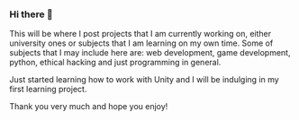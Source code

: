 ### Hi there 👋

<!--
**Nuno-Ferreira/Nuno-Ferreira** is a ✨ _special_ ✨ repository because its `README.md` (this file) appears on your GitHub profile.

Here are some ideas to get you started:

- 🔭 I’m currently working on ...
- 🌱 I’m currently learning ...
- 👯 I’m looking to collaborate on ...
- 🤔 I’m looking for help with ...
- 💬 Ask me about ...
- 📫 How to reach me: ...
- 😄 Pronouns: ...
- ⚡ Fun fact: ...
-->
This will be where I post projects that I am currently working on, either university ones or subjects that I am learning on my own time.
Some of subjects that I may include here are: web development, game development, python, ethical hacking and just programming in general.

Just started learning how to work with Unity and I will be indulging in my first learning project.

Thank you very much and hope you enjoy!
